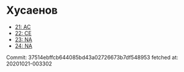 # Хусаенов
- [21: AC](21.md)
- [22: CE](22.md)
- [23: NA](23.md)
- [24: NA](24.md)

Commit: 37514ebffcb644085bd43a02726673b7df548953
 fetched at: 20201021-003302
